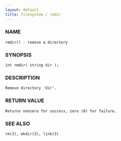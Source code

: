 ```yaml
---
layout: default
title: filesystem / rmdir
---
```


### NAME

    rmdir() - remove a directory


### SYNOPSIS

    int rmdir( string dir );


### DESCRIPTION

    Remove directory 'dir'.


### RETURN VALUE

    Returns nonzero for success, zero (0) for failure.


### SEE ALSO

    rm(3), mkdir(3), link(3)
